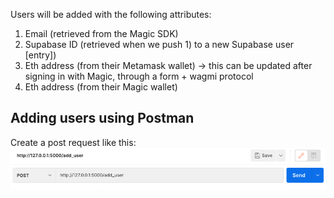 Users will be added with the following attributes:
1. Email (retrieved from the Magic SDK)
2. Supabase ID (retrieved when we push 1) to a new Supabase user [entry])
3. Eth address (from their Metamask wallet) -> this can be updated after signing in with Magic, through a form + wagmi protocol
4. Eth address (from their Magic wallet)

## Adding users using Postman
Create a post request like this: ![](../assets/requests/user-add-post.png)